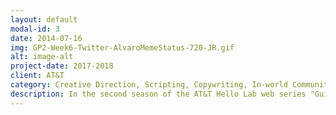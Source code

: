 ```yaml
---
layout: default
modal-id: 3
date: 2014-07-16
img: GP2-Week6-Twitter-AlvaroMemeStatus-720-JR.gif
alt: image-alt
project-date: 2017-2018
client: AT&T
category: Creative Direction, Scripting, Copywriting, In-world Community Management
description: In the second season of the AT&T Hello Lab web series "Guilty Party," I led creative direction for the paid media campaign, wrote vlogs and social media posts on behalf of multiple characters, and supported the show's organic presence with ideation, copywriting, and daily moderation of the show's LGBTQIA+-friendly Discord server.
---
```

